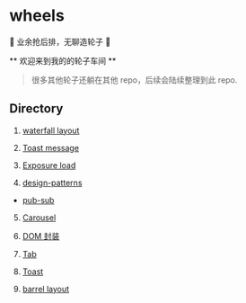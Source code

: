 # wheels
:hammer:  业余抢后排，无聊造轮子 :hammer:

** 欢迎来到我的的轮子车间 **

>很多其他轮子还躺在其他 repo，后续会陆续整理到此 repo.

## Directory

1. [ waterfall layout ](./waterfall/WaterfallTest.html)

2. [ Toast message ](./toast/ToastTest.html)

3. [ Exposure load ](./exposure/ExposureTest.html)

4. [ design-patterns ](./design-patterns)
 - [ pub-sub ](./design-patterns/(pub-sub)/index.html)

5. [ Carousel ](./carousel/CarouselTest.html)

6. [ DOM 封装 ](./DOM/Utils.js)

7. [ Tab ](./tab/tab.html)

8. [ Toast ](./toast/ToastTest.html)

9. [ barrel layout ](./barrel/barrelTest.html)


